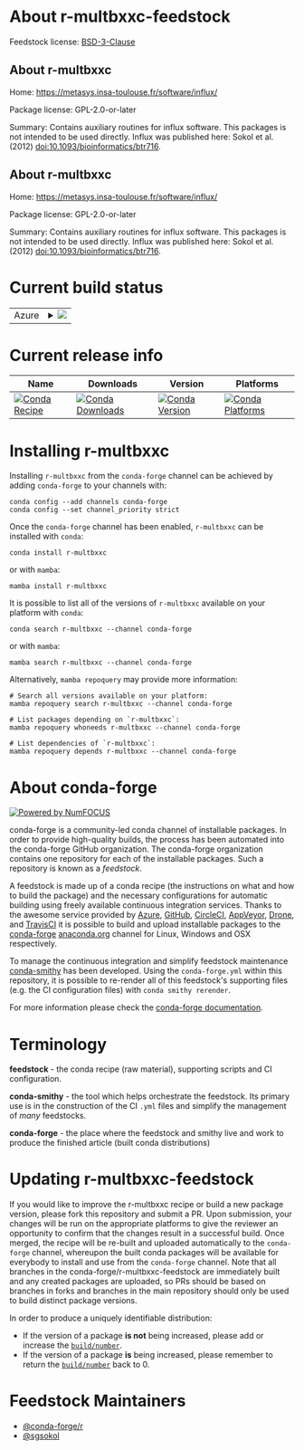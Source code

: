 About r-multbxxc-feedstock
==========================

Feedstock license: [BSD-3-Clause](https://github.com/conda-forge/r-multbxxc-feedstock/blob/main/LICENSE.txt)


About r-multbxxc
----------------

Home: https://metasys.insa-toulouse.fr/software/influx/

Package license: GPL-2.0-or-later

Summary: Contains auxiliary routines for influx software. This packages is not intended to be used directly. Influx was published here: Sokol et al. (2012) <doi:10.1093/bioinformatics/btr716>.

About r-multbxxc
----------------

Home: https://metasys.insa-toulouse.fr/software/influx/

Package license: GPL-2.0-or-later

Summary: Contains auxiliary routines for influx software. This packages is not intended to be used directly. Influx was published here: Sokol et al. (2012) <doi:10.1093/bioinformatics/btr716>.

Current build status
====================


<table>
    
  <tr>
    <td>Azure</td>
    <td>
      <details>
        <summary>
          <a href="https://dev.azure.com/conda-forge/feedstock-builds/_build/latest?definitionId=8798&branchName=main">
            <img src="https://dev.azure.com/conda-forge/feedstock-builds/_apis/build/status/r-multbxxc-feedstock?branchName=main">
          </a>
        </summary>
        <table>
          <thead><tr><th>Variant</th><th>Status</th></tr></thead>
          <tbody><tr>
              <td>linux_64_r_base4.3</td>
              <td>
                <a href="https://dev.azure.com/conda-forge/feedstock-builds/_build/latest?definitionId=8798&branchName=main">
                  <img src="https://dev.azure.com/conda-forge/feedstock-builds/_apis/build/status/r-multbxxc-feedstock?branchName=main&jobName=linux&configuration=linux%20linux_64_r_base4.3" alt="variant">
                </a>
              </td>
            </tr><tr>
              <td>linux_64_r_base4.4</td>
              <td>
                <a href="https://dev.azure.com/conda-forge/feedstock-builds/_build/latest?definitionId=8798&branchName=main">
                  <img src="https://dev.azure.com/conda-forge/feedstock-builds/_apis/build/status/r-multbxxc-feedstock?branchName=main&jobName=linux&configuration=linux%20linux_64_r_base4.4" alt="variant">
                </a>
              </td>
            </tr><tr>
              <td>osx_64_r_base4.3</td>
              <td>
                <a href="https://dev.azure.com/conda-forge/feedstock-builds/_build/latest?definitionId=8798&branchName=main">
                  <img src="https://dev.azure.com/conda-forge/feedstock-builds/_apis/build/status/r-multbxxc-feedstock?branchName=main&jobName=osx&configuration=osx%20osx_64_r_base4.3" alt="variant">
                </a>
              </td>
            </tr><tr>
              <td>osx_64_r_base4.4</td>
              <td>
                <a href="https://dev.azure.com/conda-forge/feedstock-builds/_build/latest?definitionId=8798&branchName=main">
                  <img src="https://dev.azure.com/conda-forge/feedstock-builds/_apis/build/status/r-multbxxc-feedstock?branchName=main&jobName=osx&configuration=osx%20osx_64_r_base4.4" alt="variant">
                </a>
              </td>
            </tr><tr>
              <td>win_64_r_base4.3</td>
              <td>
                <a href="https://dev.azure.com/conda-forge/feedstock-builds/_build/latest?definitionId=8798&branchName=main">
                  <img src="https://dev.azure.com/conda-forge/feedstock-builds/_apis/build/status/r-multbxxc-feedstock?branchName=main&jobName=win&configuration=win%20win_64_r_base4.3" alt="variant">
                </a>
              </td>
            </tr><tr>
              <td>win_64_r_base4.4</td>
              <td>
                <a href="https://dev.azure.com/conda-forge/feedstock-builds/_build/latest?definitionId=8798&branchName=main">
                  <img src="https://dev.azure.com/conda-forge/feedstock-builds/_apis/build/status/r-multbxxc-feedstock?branchName=main&jobName=win&configuration=win%20win_64_r_base4.4" alt="variant">
                </a>
              </td>
            </tr>
          </tbody>
        </table>
      </details>
    </td>
  </tr>
</table>

Current release info
====================

| Name | Downloads | Version | Platforms |
| --- | --- | --- | --- |
| [![Conda Recipe](https://img.shields.io/badge/recipe-r--multbxxc-green.svg)](https://anaconda.org/conda-forge/r-multbxxc) | [![Conda Downloads](https://img.shields.io/conda/dn/conda-forge/r-multbxxc.svg)](https://anaconda.org/conda-forge/r-multbxxc) | [![Conda Version](https://img.shields.io/conda/vn/conda-forge/r-multbxxc.svg)](https://anaconda.org/conda-forge/r-multbxxc) | [![Conda Platforms](https://img.shields.io/conda/pn/conda-forge/r-multbxxc.svg)](https://anaconda.org/conda-forge/r-multbxxc) |

Installing r-multbxxc
=====================

Installing `r-multbxxc` from the `conda-forge` channel can be achieved by adding `conda-forge` to your channels with:

```
conda config --add channels conda-forge
conda config --set channel_priority strict
```

Once the `conda-forge` channel has been enabled, `r-multbxxc` can be installed with `conda`:

```
conda install r-multbxxc
```

or with `mamba`:

```
mamba install r-multbxxc
```

It is possible to list all of the versions of `r-multbxxc` available on your platform with `conda`:

```
conda search r-multbxxc --channel conda-forge
```

or with `mamba`:

```
mamba search r-multbxxc --channel conda-forge
```

Alternatively, `mamba repoquery` may provide more information:

```
# Search all versions available on your platform:
mamba repoquery search r-multbxxc --channel conda-forge

# List packages depending on `r-multbxxc`:
mamba repoquery whoneeds r-multbxxc --channel conda-forge

# List dependencies of `r-multbxxc`:
mamba repoquery depends r-multbxxc --channel conda-forge
```


About conda-forge
=================

[![Powered by
NumFOCUS](https://img.shields.io/badge/powered%20by-NumFOCUS-orange.svg?style=flat&colorA=E1523D&colorB=007D8A)](https://numfocus.org)

conda-forge is a community-led conda channel of installable packages.
In order to provide high-quality builds, the process has been automated into the
conda-forge GitHub organization. The conda-forge organization contains one repository
for each of the installable packages. Such a repository is known as a *feedstock*.

A feedstock is made up of a conda recipe (the instructions on what and how to build
the package) and the necessary configurations for automatic building using freely
available continuous integration services. Thanks to the awesome service provided by
[Azure](https://azure.microsoft.com/en-us/services/devops/), [GitHub](https://github.com/),
[CircleCI](https://circleci.com/), [AppVeyor](https://www.appveyor.com/),
[Drone](https://cloud.drone.io/welcome), and [TravisCI](https://travis-ci.com/)
it is possible to build and upload installable packages to the
[conda-forge](https://anaconda.org/conda-forge) [anaconda.org](https://anaconda.org/)
channel for Linux, Windows and OSX respectively.

To manage the continuous integration and simplify feedstock maintenance
[conda-smithy](https://github.com/conda-forge/conda-smithy) has been developed.
Using the ``conda-forge.yml`` within this repository, it is possible to re-render all of
this feedstock's supporting files (e.g. the CI configuration files) with ``conda smithy rerender``.

For more information please check the [conda-forge documentation](https://conda-forge.org/docs/).

Terminology
===========

**feedstock** - the conda recipe (raw material), supporting scripts and CI configuration.

**conda-smithy** - the tool which helps orchestrate the feedstock.
                   Its primary use is in the construction of the CI ``.yml`` files
                   and simplify the management of *many* feedstocks.

**conda-forge** - the place where the feedstock and smithy live and work to
                  produce the finished article (built conda distributions)


Updating r-multbxxc-feedstock
=============================

If you would like to improve the r-multbxxc recipe or build a new
package version, please fork this repository and submit a PR. Upon submission,
your changes will be run on the appropriate platforms to give the reviewer an
opportunity to confirm that the changes result in a successful build. Once
merged, the recipe will be re-built and uploaded automatically to the
`conda-forge` channel, whereupon the built conda packages will be available for
everybody to install and use from the `conda-forge` channel.
Note that all branches in the conda-forge/r-multbxxc-feedstock are
immediately built and any created packages are uploaded, so PRs should be based
on branches in forks and branches in the main repository should only be used to
build distinct package versions.

In order to produce a uniquely identifiable distribution:
 * If the version of a package **is not** being increased, please add or increase
   the [``build/number``](https://docs.conda.io/projects/conda-build/en/latest/resources/define-metadata.html#build-number-and-string).
 * If the version of a package **is** being increased, please remember to return
   the [``build/number``](https://docs.conda.io/projects/conda-build/en/latest/resources/define-metadata.html#build-number-and-string)
   back to 0.

Feedstock Maintainers
=====================

* [@conda-forge/r](https://github.com/conda-forge/r/)
* [@sgsokol](https://github.com/sgsokol/)


